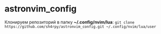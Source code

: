 # astronvim_config

Клонируем репозиторий в папку **~/.config/nvim/lua**:
`git clone https://github.com/sh4rpy/astronvim_config.git ~/.config/nvim/lua/user`
